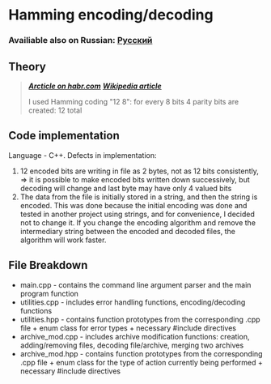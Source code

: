 # Hamming encoding/decoding

### Availiable also on Russian: [Русский](README_ru.md)

## Theory
> ***[Arcticle on habr.com](https://habr.com/ru/articles/140611/)***
> ***[Wikipedia article](https://en.wikipedia.org/wiki/Hamming_code)***
>
> I used Hamming coding "12 8": for every 8 bits 4 parity bits are created: 12 total

## Code implementation
Language - C++.
Defects in implementation:
1. 12 encoded bits are writing in file as 2 bytes, not as 12 bits consistently, => it is possible to make encoded bits written down successively, but decoding will change and last byte may have only 4 valued bits
2. The data from the file is initially stored in a string, and then the string is encoded. This was done because the initial encoding was done and tested in another project using strings, and for convenience, I decided not to change it.
   If you change the encoding algorithm and remove the intermediary string between the encoded and decoded files, the algorithm will work faster.

## File Breakdown
- main.cpp - contains the command line argument parser and the main program function
- utilities.cpp - includes error handling functions, encoding/decoding functions
- utilities.hpp - contains function prototypes from the corresponding .cpp file + enum class for error types + necessary #include directives
- archive_mod.cpp - includes archive modification functions: creation, adding/removing files, decoding file/archive, merging two archives
- archive_mod.hpp - contains function prototypes from the corresponding .cpp file + enum class for the type of action currently being performed + necessary #include directives
